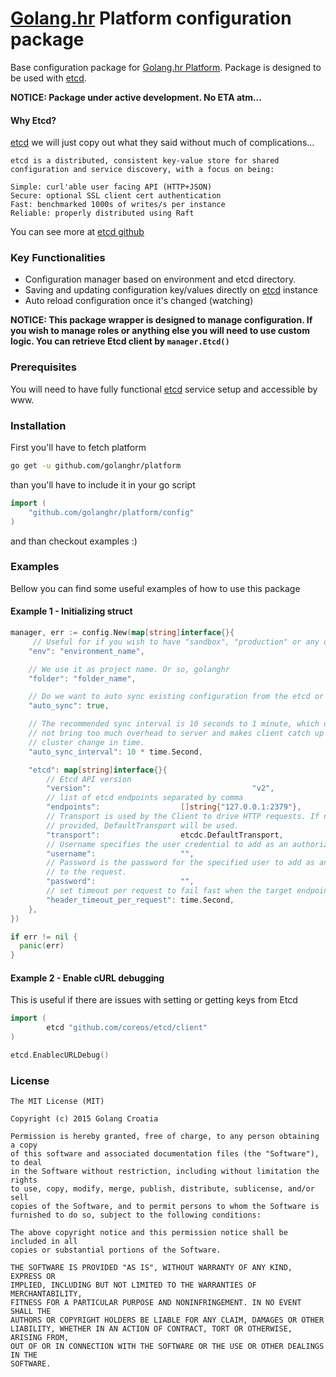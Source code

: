 # [Golang.hr] Platform configuration package
Base configuration package for [Golang.hr Platform]. Package is designed to be used with [etcd].

**NOTICE: Package under active development. No ETA atm...**

#### Why Etcd?

[etcd] we will just copy out what they said without much of complications...

```
etcd is a distributed, consistent key-value store for shared configuration and service discovery, with a focus on being:

Simple: curl'able user facing API (HTTP+JSON)
Secure: optional SSL client cert authentication
Fast: benchmarked 1000s of writes/s per instance
Reliable: properly distributed using Raft
```

You can see more at  [etcd github]

### Key Functionalities
- Configuration manager based on environment and etcd directory.
- Saving and updating configuration key/values directly on [etcd] instance
- Auto reload configuration once it's changed (watching)

**NOTICE: This package wrapper is designed to manage configuration. If you wish
to manage roles or anything else you will need to use custom logic. You can retrieve
Etcd client by ```manager.Etcd()```**

### Prerequisites
You will need to have fully functional [etcd] service setup and accessible by www.

### Installation

First you'll have to fetch platform

```sh
go get -u github.com/golanghr/platform
```

than you'll have to include it in your go script

```go
import (
	"github.com/golanghr/platform/config"
)
```

and than checkout examples :)

### Examples
Bellow you can find some useful examples of how to use this package

#### Example 1 - Initializing struct

```go
manager, err := config.New(map[string]interface{}{
	 // Useful for if you wish to have "sandbox", "production" or any other
	"env": "environment_name",

	// We use it as project name. Or so, golanghr
	"folder": "folder_name",

	// Do we want to auto sync existing configuration from the etcd or not
	"auto_sync": true,

	// The recommended sync interval is 10 seconds to 1 minute, which does
	// not bring too much overhead to server and makes client catch up the
	// cluster change in time.
	"auto_sync_interval": 10 * time.Second,

	"etcd": map[string]interface{}{
		// Etcd API version
		"version":  								  "v2",
		// list of etcd endpoints separated by comma
		"endpoints":                  []string{"127.0.0.1:2379"},
		// Transport is used by the Client to drive HTTP requests. If not
		// provided, DefaultTransport will be used.
		"transport":                  etcdc.DefaultTransport,
		// Username specifies the user credential to add as an authorization header
		"username":                   "",
		// Password is the password for the specified user to add as an authorization header
		// to the request.
		"password":                   "",
		// set timeout per request to fail fast when the target endpoint is unavailable
		"header_timeout_per_request": time.Second,
	},
})

if err != nil {
  panic(err)
}
```

#### Example 2 - Enable cURL debugging
This is useful if there are issues with setting or getting keys from Etcd

```go
import (
		etcd "github.com/coreos/etcd/client"
)

etcd.EnablecURLDebug()
```


### License

```
The MIT License (MIT)

Copyright (c) 2015 Golang Croatia

Permission is hereby granted, free of charge, to any person obtaining a copy
of this software and associated documentation files (the "Software"), to deal
in the Software without restriction, including without limitation the rights
to use, copy, modify, merge, publish, distribute, sublicense, and/or sell
copies of the Software, and to permit persons to whom the Software is
furnished to do so, subject to the following conditions:

The above copyright notice and this permission notice shall be included in all
copies or substantial portions of the Software.

THE SOFTWARE IS PROVIDED "AS IS", WITHOUT WARRANTY OF ANY KIND, EXPRESS OR
IMPLIED, INCLUDING BUT NOT LIMITED TO THE WARRANTIES OF MERCHANTABILITY,
FITNESS FOR A PARTICULAR PURPOSE AND NONINFRINGEMENT. IN NO EVENT SHALL THE
AUTHORS OR COPYRIGHT HOLDERS BE LIABLE FOR ANY CLAIM, DAMAGES OR OTHER
LIABILITY, WHETHER IN AN ACTION OF CONTRACT, TORT OR OTHERWISE, ARISING FROM,
OUT OF OR IN CONNECTION WITH THE SOFTWARE OR THE USE OR OTHER DEALINGS IN THE
SOFTWARE.
```


[Golang.hr]: <https://github.com/golanghr>
[Golang.hr Platform]: <https://github.com/golanghr/platform>
[etcd]: <https://coreos.com/etcd/>
[etcd github]: <https://github.com/coreos/etcd>
